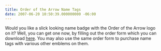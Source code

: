 ```yaml
---
title: Order of the Arrow Name Tags
date: 2007-06-20 10:50:39.000000000 -06:00
---
```

Would you like a slick looking name badge with the Order of the Arrow logo on it? Well, you can get one now, by filling out the order form which you can download <a href="resources/nametag">here</a>. You may also use the same order form to purchase name tags with various other emblems on them.
